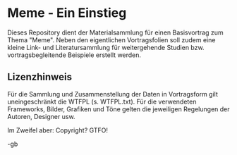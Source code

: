 # Meme - Ein Einstieg

Dieses Repository dient der Materialsammlung für einen Basisvortrag zum Thema "Meme". Neben den eigentlichen Vortragsfolien soll zudem eine kleine Link- und Literatursammlung für weitergehende Studien bzw. vortragsbegleitende Beispiele erstellt werden.

## Lizenzhinweis

Für die Sammlung und Zusammenstellung der Daten in Vortragsform gilt uneingeschränkt die WTFPL (s. WTFPL.txt). Für die verwendeten Frameworks, Bilder, Grafiken und Töne gelten die jeweiligen Regelungen der Autoren, Designer usw.

Im Zweifel aber: Copyright? GTFO!
 
-gb